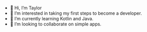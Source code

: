 - 👋 Hi, I’m Taylor
- 👀 I’m interested in taking my first steps to become a developer.
- 🌱 I’m currently learning Kotlin and Java.
- 💞️ I’m looking to collaborate on simple apps.

<!---
trencsok/trencsok is a ✨ special ✨ repository because its `README.md` (this file) appears on your GitHub profile.
You can click the Preview link to take a look at your changes.
--->
